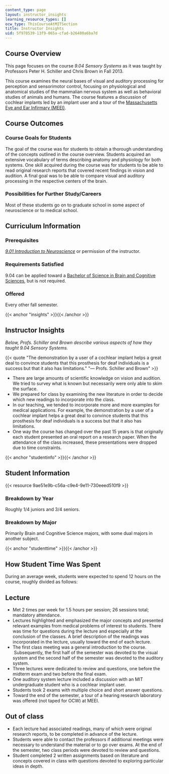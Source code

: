 ```yaml
---
content_type: page
layout: instructor_insights
learning_resource_types: []
ocw_type: ThisCourseAtMITSection
title: Instructor Insights
uid: 5f978539-13f9-065a-cfad-b26480a6ba7d
---
```


Course Overview
---------------

This page focuses on the course _9.04 Sensory Systems_ as it was taught by Professors Peter H. Schiller and Chris Brown in Fall 2013.

This course examines the neural bases of visual and auditory processing for perception and sensorimotor control, focusing on physiological and anatomical studies of the mammalian nervous system as well as behavioral studies of animals and humans. The course features a discussion of cochlear implants led by an implant user and a tour of the [Massachusetts Eye and Ear Infirmary (MEEI)](http://www.masseyeandear.org/).

Course Outcomes
---------------

### Course Goals for Students

The goal of the course was for students to obtain a thorough understanding of the concepts outlined in the course overview. Students acquired an extensive vocabulary of terms describing anatomy and physiology for both systems. One skill acquired during the course was for students to be able to read original research reports that covered recent findings in vision and audition. A final goal was to be able to compare visual and auditory processing in the respective centers of the brain.

### Possibilities for Further Study/Careers

Most of these students go on to graduate school in some aspect of neuroscience or to medical school.

Curriculum Information
----------------------

### Prerequisites

[_9.01 Introduction to Neuroscience_](/courses/9-01-introduction-to-neuroscience-fall-2007) or permission of the instructor.

### Requirements Satisfied

9.04 can be applied toward a [Bachelor of Science in Brain and Cognitive Sciences](http://catalog.mit.edu/schools/science/brain-cognitive-sciences/), but is not required.

### Offered

Every other fall semester.

{{< anchor "insights" >}}{{< /anchor >}}

Instructor Insights
-------------------

_Below, Profs. Schiller and Brown describe various aspects of how they taught 9.04 Sensory Systems._

{{< quote "The demonstration by a user of a cochlear implant helps a great deal to convince students that this prosthesis for deaf individuals is a success but that it also has limitations." "— Profs. Schiller and Brown" >}}

*   There are large amounts of scientific knowledge on vision and audition. We tried to survey what is known but necessarily were only able to skim the surface.
*   We prepared for class by examining the new literature in order to decide which new readings to incorporate into the class.
*   In our teaching, we tended to incorporate more and more examples for medical applications. For example, the demonstration by a user of a cochlear implant helps a great deal to convince students that this prosthesis for deaf individuals is a success but that it also has limitations.
*   One way the course has changed over the past 15 years is that originally each student presented an oral report on a research paper. When the attendance of the class increased, these presentations were dropped due to time constraints.

{{< anchor "studentinfo" >}}{{< /anchor >}}

Student Information
-------------------

{{< resource 9ae51e9b-c56a-c9e4-9e11-730eeed510f9 >}}

### Breakdown by Year

Roughly 1/4 juniors and 3/4 seniors.

### Breakdown by Major

Primarily Brain and Cognitive Science majors, with some dual majors in another subject.

{{< anchor "studenttime" >}}{{< /anchor >}}

How Student Time Was Spent
--------------------------

During an average week, students were expected to spend 12 hours on the course, roughly divided as follows:

Lecture
-------

*   Met 2 times per week for 1.5 hours per session; 26 sessions total; mandatory attendance.
*   Lectures highlighted and emphasized the major concepts and presented relevant examples from medical problems of interest to students. There was time for questions during the lecture and especially at the conclusion of the classes. A brief description of the readings was incorporated in the lecture, usually toward the end of each lecture.
*   The first class meeting was a general introduction to the course.  Subsequently, the first half of the semester was devoted to the visual system and the second half of the semester was devoted to the auditory system.
*   Three lectures were dedicated to review and questions, one before the midterm exam and two before the final exam.
*   One auditory system lecture included a discussion with an MIT undergraduate student who is a cochlear implant user.
*   Students took 2 exams with multiple choice and short answer questions.
*   Toward the end of the semester, a tour of a hearing research laboratory was offered (not taped for OCW) at MEEI.

Out of class
------------

*   Each lecture had associated readings, many of which were original research reports, to be completed in advance of the lecture.
*   Students were able to contact the professors if additional meetings were necessary to understand the material or to go over exams. At the end of the semester, two class periods were devoted to review and questions.
*   Student completed 2 written assignments based on literature and concepts covered in class with questions devoted to exploring particular ideas in depth.
